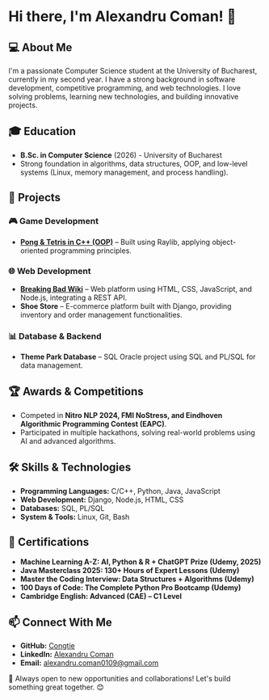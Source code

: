 # Hi there, I'm Alexandru Coman! 👋

## 💻 About Me
I'm a passionate Computer Science student at the University of Bucharest, currently in my second year. I have a strong background in software development, competitive programming, and web technologies. I love solving problems, learning new technologies, and building innovative projects.

## 🎓 Education
- **B.Sc. in Computer Science** (2026) - University of Bucharest
- Strong foundation in algorithms, data structures, OOP, and low-level systems (Linux, memory management, and process handling).

## 🚀 Projects
### 🎮 Game Development
- **[Pong & Tetris in C++ (OOP)](https://github.com/Congtie/Pong)** – Built using Raylib, applying object-oriented programming principles.

### 🌐 Web Development
- **[Breaking Bad Wiki](https://github.com/Congtie/BreakingBadSite)** – Web platform using HTML, CSS, JavaScript, and Node.js, integrating a REST API.
- **Shoe Store** – E-commerce platform built with Django, providing inventory and order management functionalities.

### 📊 Database & Backend
- **Theme Park Database** – SQL Oracle project using SQL and PL/SQL for data management.

## 🏆 Awards & Competitions
- Competed in **Nitro NLP 2024, FMI NoStress, and Eindhoven Algorithmic Programming Contest (EAPC)**.
- Participated in multiple hackathons, solving real-world problems using AI and advanced algorithms.

## 🛠️ Skills & Technologies
- **Programming Languages:** C/C++, Python, Java, JavaScript
- **Web Development:** Django, Node.js, HTML, CSS
- **Databases:** SQL, PL/SQL
- **System & Tools:** Linux, Git, Bash

## 📜 Certifications
- **Machine Learning A-Z: AI, Python & R + ChatGPT Prize (Udemy, 2025)**
- **Java Masterclass 2025: 130+ Hours of Expert Lessons (Udemy)**
- **Master the Coding Interview: Data Structures + Algorithms (Udemy)**
- **100 Days of Code: The Complete Python Pro Bootcamp (Udemy)**
- **Cambridge English: Advanced (CAE) – C1 Level**

## 📫 Connect With Me
- **GitHub:** [Congtie](https://github.com/Congtie)
- **LinkedIn:** [Alexandru Coman](https://www.linkedin.com/in/comanioanalexandru/)
- **Email:** alexandru.coman0109@gmail.com

🚀 Always open to new opportunities and collaborations! Let's build something great together. 😊

